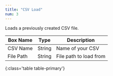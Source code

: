 ```yaml
---
title: "CSV Load"
num: 3
---
```


Loads a previously created CSV file. 

| Box Name | Type | Description | 
|-------|--------|--------
|CSV Name|String|Name of your CSV
|File Path|String|File path to load from
{:class='table table-primary'}









